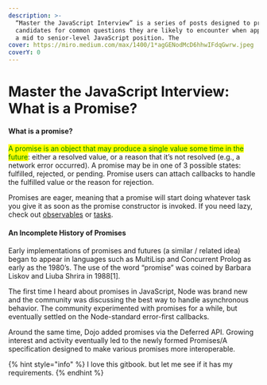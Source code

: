 ```yaml
---
description: >-
  “Master the JavaScript Interview” is a series of posts designed to prepare
  candidates for common questions they are likely to encounter when applying for
  a mid to senior-level JavaScript position. The
cover: https://miro.medium.com/max/1400/1*agGENodMcD6hhwIFdqGwrw.jpeg
coverY: 0
---
```


# Master the JavaScript Interview: What is a Promise?

#### What is a promise?

<mark style="color:green;">A promise is an object that may produce a single value some time in the future</mark>: either a resolved value, or a reason that it’s not resolved (e.g., a network error occurred). A promise may be in one of 3 possible states: fulfilled, rejected, or pending. Promise users can attach callbacks to handle the fulfilled value or the reason for rejection.

Promises are eager, meaning that a promise will start doing whatever task you give it as soon as the promise constructor is invoked. If you need lazy, check out [observables](https://github.com/Reactive-Extensions/RxJS) or [tasks](https://github.com/rpominov/fun-task).



#### An Incomplete History of Promises <a href="#b1f7" id="b1f7"></a>

Early implementations of promises and futures (a similar / related idea) began to appear in languages such as MultiLisp and Concurrent Prolog as early as the 1980’s. The use of the word “promise” was coined by Barbara Liskov and Liuba Shrira in 1988\[1].



The first time I heard about promises in JavaScript, Node was brand new and the community was discussing the best way to handle asynchronous behavior. The community experimented with promises for a while, but eventually settled on the Node-standard error-first callbacks.



Around the same time, Dojo added promises via the Deferred API. Growing interest and activity eventually led to the newly formed Promises/A specification designed to make various promises more interoperable.

{% hint style="info" %}
I love this gitbook. but let me see if it has my requirements.
{% endhint %}









